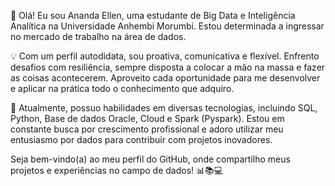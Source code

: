 👋 Olá! Eu sou Ananda Ellen, uma estudante de Big Data e Inteligência Analítica na Universidade Anhembi Morumbi. Estou determinada a ingressar no mercado de trabalho na área de dados.

💡 Com um perfil autodidata, sou proativa, comunicativa e flexível. Enfrento desafios com resiliência, sempre disposta a colocar a mão na massa e fazer as coisas acontecerem. Aproveito cada oportunidade para me desenvolver e aplicar na prática todo o conhecimento que adquiro.

🚀 Atualmente, possuo habilidades em diversas tecnologias, incluindo SQL, Python, Base de dados Oracle, Cloud e Spark (Pyspark). Estou em constante busca por crescimento profissional e adoro utilizar meu entusiasmo por dados para contribuir com projetos inovadores.

Seja bem-vindo(a) ao meu perfil do GitHub, onde compartilho meus projetos e experiências no campo de dados! 📊📚💻

<!---
AnandaEllenmrs/AnandaEllenmrs is a ✨ special ✨ repository because its `README.md` (this file) appears on your GitHub profile.
You can click the Preview link to take a look at your changes.
--->
